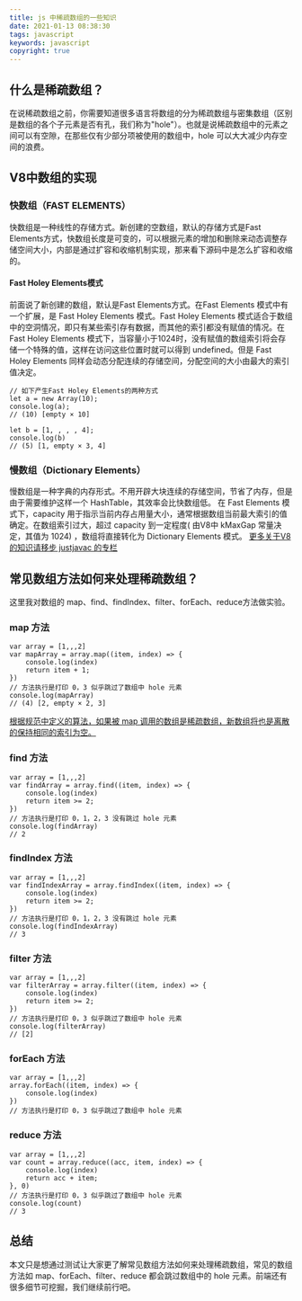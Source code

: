 ```yaml
---
title: js 中稀疏数组的一些知识
date: 2021-01-13 08:38:30
tags: javascript
keywords: javascript
copyright: true
---
```

##	什么是稀疏数组？
在说稀疏数组之前，你需要知道很多语言将数组的分为稀疏数组与密集数组（区别是数组的各个子元素是否有孔，我们称为"hole"）。也就是说稀疏数组中的元素之间可以有空隙，在那些仅有少部分项被使用的数组中，hole 可以大大减少内存空间的浪费。

##	V8中数组的实现
###	快数组（FAST ELEMENTS）
快数组是一种线性的存储方式。新创建的空数组，默认的存储方式是Fast Elements方式，快数组长度是可变的，可以根据元素的增加和删除来动态调整存储空间大小，内部是通过扩容和收缩机制实现，那来看下源码中是怎么扩容和收缩的。
####	Fast Holey Elements模式	
前面说了新创建的数组，默认是Fast Elements方式。在Fast Elements 模式中有一个扩展，是 Fast Holey Elements 模式。Fast Holey Elements 模式适合于数组中的空洞情况，即只有某些索引存有数据，而其他的索引都没有赋值的情况。在 Fast Holey Elements 模式下，当容量小于1024时，没有赋值的数组索引将会存储一个特殊的值，这样在访问这些位置时就可以得到 undefined。但是 Fast Holey Elements 同样会动态分配连续的存储空间，分配空间的大小由最大的索引值决定。
```
// 如下产生Fast Holey Elements的两种方式
let a = new Array(10);
console.log(a);
// (10) [empty × 10]

let b = [1, , , , 4];
console.log(b)
// (5) [1, empty × 3, 4]
```
###	慢数组（Dictionary Elements）
慢数组是一种字典的内存形式。不用开辟大块连续的存储空间，节省了内存，但是由于需要维护这样一个 HashTable，其效率会比快数组低。
在 Fast Elements 模式下，capacity 用于指示当前内存占用量大小，通常根据数组当前最大索引的值确定。在数组索引过大，超过 capacity 到一定程度( 由V8中 kMaxGap 常量决定，其值为 1024) ，数组将直接转化为 Dictionary Elements 模式。
[更多关于V8的知识请移步 justjavac 的专栏](https://www.zhihu.com/column/v8core)

##	常见数组方法如何来处理稀疏数组？
这里我对数组的 map、find、findIndex、filter、forEach、reduce方法做实验。
###	map 方法
```
var array = [1,,,2]
var mapArray = array.map((item, index) => {
	console.log(index)
	return item + 1;
})
// 方法执行是打印 0，3 似乎跳过了数组中 hole 元素
console.log(mapArray)
// (4) [2, empty × 2, 3]
```
[根据规范中定义的算法，如果被 map 调用的数组是稀疏数组，新数组将也是离散的保持相同的索引为空。](https://developer.mozilla.org/en-US/docs/Web/JavaScript/Reference/Global_Objects/Array/map)

###	find 方法
```
var array = [1,,,2]
var findArray = array.find((item, index) => {
	console.log(index)
	return item >= 2;
})
// 方法执行是打印 0，1，2，3 没有跳过 hole 元素
console.log(findArray)
// 2

```
###	findIndex 方法
```
var array = [1,,,2]
var findIndexArray = array.findIndex((item, index) => {
	console.log(index)
	return item >= 2;
})
// 方法执行是打印 0，1，2，3 没有跳过 hole 元素
console.log(findIndexArray)
// 3
```

###	filter 方法
```
var array = [1,,,2]
var filterArray = array.filter((item, index) => {
	console.log(index)
	return item >= 2;
})
// 方法执行是打印 0，3 似乎跳过了数组中 hole 元素
console.log(filterArray)
// [2]
```
###	forEach 方法
```
var array = [1,,,2]
array.forEach((item, index) => {
	console.log(index)
})
// 方法执行是打印 0，3 似乎跳过了数组中 hole 元素
```
###	reduce 方法
```
var array = [1,,,2]
var count = array.reduce((acc, item, index) => {
	console.log(index)
	return acc + item;
}, 0)
// 方法执行是打印 0，3 似乎跳过了数组中 hole 元素
console.log(count)
// 3
```

##	总结
本文只是想通过测试让大家更了解常见数组方法如何来处理稀疏数组，常见的数组方法如 map、forEach、filter、reduce 都会跳过数组中的 hole 元素。前端还有很多细节可挖掘，我们继续前行吧。






